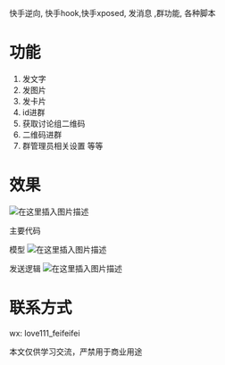 快手逆向, 快手hook,快手xposed, 发消息 ,群功能, 各种脚本

# 功能
1. 发文字
2. 发图片
3. 发卡片
4. id进群
5. 获取讨论组二维码
6. 二维码进群
7. 群管理员相关设置
等等

# 效果
![在这里插入图片描述](https://img-blog.csdnimg.cn/20210429103510630.png?x-oss-process=image/watermark,type_ZmFuZ3poZW5naGVpdGk,shadow_10,text_aHR0cHM6Ly9ibG9nLmNzZG4ubmV0L2JpbmJpbjU5NDczODk3Nw==,size_16,color_FFFFFF,t_70)

主要代码

模型
![在这里插入图片描述](https://img-blog.csdnimg.cn/20210429104609840.png?x-oss-process=image/watermark,type_ZmFuZ3poZW5naGVpdGk,shadow_10,text_aHR0cHM6Ly9ibG9nLmNzZG4ubmV0L2JpbmJpbjU5NDczODk3Nw==,size_16,color_FFFFFF,t_70)

发送逻辑
![在这里插入图片描述](https://img-blog.csdnimg.cn/20210429104656372.png?x-oss-process=image/watermark,type_ZmFuZ3poZW5naGVpdGk,shadow_10,text_aHR0cHM6Ly9ibG9nLmNzZG4ubmV0L2JpbmJpbjU5NDczODk3Nw==,size_16,color_FFFFFF,t_70)

# 联系方式


wx: love111_feifeifei

本文仅供学习交流，严禁用于商业用途
